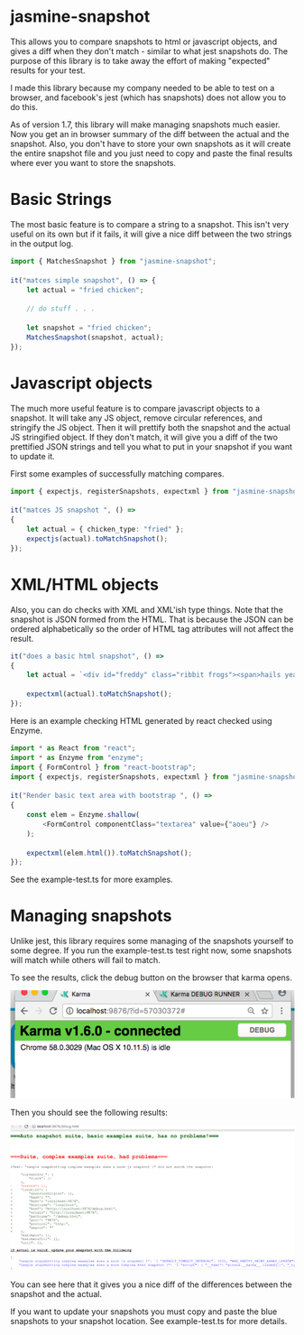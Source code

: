 # jasmine-snapshot
This allows you to compare snapshots to html or javascript objects, and gives a diff when they don't match - similar to what jest snapshots do. The purpose of this library is to take away the effort of making "expected" results for your test.

I made this library because my company needed to be able to test on a browser, and facebook's jest (which has snapshots) does not allow you to do this.

As of version 1.7, this library will make managing snapshots much easier. Now you get an in browser summary of the diff between the actual and the snapshot. Also, you don't have to store your own snapshots as it will create the entire snapshot file and you just need to copy and paste the final results where ever you want to store the snapshots.

# Basic Strings
The most basic feature is to compare a string to a snapshot. This isn't very useful on its own but if it fails, it will give a nice diff between the two strings in the output log.

```ts
import { MatchesSnapshot } from "jasmine-snapshot";

it("matces simple snapshot", () => {
    let actual = "fried chicken";

    // do stuff . . .

    let snapshot = "fried chicken";
    MatchesSnapshot(snapshot, actual);
});

```

# Javascript objects
The much more useful feature is to compare javascript objects to a snapshot. It will take any JS object, remove circular references, and stringify the JS object. Then it will prettify both the snapshot and the actual JS stringified object. If they don't match, it will give you a diff of the two prettified JSON strings and tell you what to put in your snapshot if you want to update it.

First some examples of successfully matching compares.

```ts
import { expectjs, registerSnapshots, expectxml } from "jasmine-snapshot";

it("matces JS snapshot ", () =>
{
    let actual = { chicken_type: "fried" };
    expectjs(actual).toMatchSnapshot();
});
```

# XML/HTML objects
Also, you can do checks with XML and XML'ish type things.
Note that the snapshot is JSON formed from the HTML. That is because the JSON can be ordered alphabetically so the order of HTML tag attributes will not affect the result.

```ts
it("does a basic html snapshot", () =>
{
    let actual = `<div id="freddy" class="ribbit frogs"><span>hails yeahs</span></div>`;

    expectxml(actual).toMatchSnapshot();
});
```

Here is an example checking HTML generated by react checked using Enzyme.

```ts
import * as React from "react";
import * as Enzyme from "enzyme";
import { FormControl } from "react-bootstrap";
import { expectjs, registerSnapshots, expectxml } from "jasmine-snapshot";

it("Render basic text area with bootstrap ", () =>
{
    const elem = Enzyme.shallow(
        <FormControl componentClass="textarea" value={"aoeu"} />
    );

    expectxml(elem.html()).toMatchSnapshot();
});
```

See the example-test.ts for more examples.

# Managing snapshots
Unlike jest, this library requires some managing of the snapshots yourself to some degree. If you run the example-test.ts test right now, some snapshots will match while others will fail to match.

To see the results, click the debug button on the browser that karma opens.

![debug](debug.png)

Then you should see the following results:

![results](results.png)

You can see here that it gives you a nice diff of the differences between the snapshot and the actual.

If you want to update your snapshots you must copy and paste the blue snapshots to your snapshot location. See example-test.ts for more details.